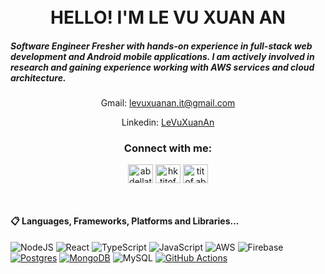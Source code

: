 <h1 align="center">
  <br>
  HELLO! I'M LE VU XUAN AN
  <br>
  <h5>Software Engineer Fresher with hands-on experience in full-stack web development and Android mobile applications. I am actively involved in research and gaining experience working with AWS services and cloud architecture.</h5>
</h1>

<p align="center">Gmail: <a href="mailto:levuxuanan.it@gmail.com" target="_blank">levuxuanan.it@gmail.com</a></p>
<p align="center">Linkedin: <a href="https://www.linkedin.com/in/levuxuanan/" target="_blank">LeVuXuanAn</a></p>

<h3 align="center">Connect with me:</h3>
<p align="center">
<a href="https://www.linkedin.com/in/levuxuanan/" target="blank"><img align="center" src="https://raw.githubusercontent.com/rahuldkjain/github-profile-readme-generator/master/src/images/icons/Social/linked-in-alt.svg" alt="abdellatif-anaflous" height="30" width="40" /></a>
<a href="https://www.facebook.com/xuanan.levu/" target="blank"><img align="center" src="https://raw.githubusercontent.com/rahuldkjain/github-profile-readme-generator/master/src/images/icons/Social/facebook.svg" alt="hktitof" height="30" width="40" /></a>
<a href="https://www.instagram.com/_xuanein/" target="blank"><img align="center" src="https://raw.githubusercontent.com/rahuldkjain/github-profile-readme-generator/master/src/images/icons/Social/instagram.svg" alt="titof.abdo" height="30" width="40" /></a>
</p>

<br/>


#### 📋 Languages, Frameworks, Platforms and Libraries...
![NodeJS](https://img.shields.io/badge/node.js-6DA55F?style=for-the-badge&logo=node.js&logoColor=white)
![React](https://img.shields.io/badge/react-%2320232a.svg?style=for-the-badge&logo=react&logoColor=%2361DAFB)
![TypeScript](https://img.shields.io/badge/typescript-%23007ACC.svg?style=for-the-badge&logo=typescript&logoColor=white)
![JavaScript](https://img.shields.io/badge/javascript-%23323330.svg?style=for-the-badge&logo=javascript&logoColor=%23F7DF1E)
![AWS](https://img.shields.io/badge/AWS-%23FF9900.svg?style=for-the-badge&logo=amazon-aws&logoColor=white)
![Firebase](https://img.shields.io/badge/firebase-%23039BE5.svg?style=for-the-badge&logo=firebase)
[![Postgres](https://img.shields.io/badge/Postgres-%23316192.svg?logo=postgresql&logoColor=white)](#)
[![MongoDB](https://img.shields.io/badge/MongoDB-%234ea94b.svg?logo=mongodb&logoColor=white)](#)
![MySQL](https://img.shields.io/badge/mysql-%2300f.svg?style=for-the-badge&logo=mysql&logoColor=white)
[![GitHub Actions](https://img.shields.io/badge/GitHub_Actions-2088FF?logo=github-actions&logoColor=white)](#)

